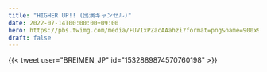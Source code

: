 ```yaml
---
title: "HIGHER UP!! (出演キャンセル)"
date: 2022-07-14T00:00:00+09:00
hero: https://pbs.twimg.com/media/FUVIxPZacAAahzi?format=png&name=900x900
draft: false
---
```


{{< tweet user="BREIMEN_JP" id="1532889874570760198" >}}
